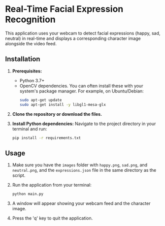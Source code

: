 # Real-Time Facial Expression Recognition

This application uses your webcam to detect facial expressions (happy, sad, neutral) in real-time and displays a corresponding character image alongside the video feed.

## Installation

1.  **Prerequisites:**
    *   Python 3.7+
    *   OpenCV dependencies. You can often install these with your system's package manager. For example, on Ubuntu/Debian:
        ```bash
        sudo apt-get update
        sudo apt-get install -y libgl1-mesa-glx
        ```

2.  **Clone the repository or download the files.**

3.  **Install Python dependencies:**
    Navigate to the project directory in your terminal and run:
    ```bash
    pip install -r requirements.txt
    ```

## Usage

1.  Make sure you have the `images` folder with `happy.png`, `sad.png`, and `neutral.png`, and the `expressions.json` file in the same directory as the script.

2.  Run the application from your terminal:
    ```bash
    python main.py
    ```

3.  A window will appear showing your webcam feed and the character image.

4.  Press the 'q' key to quit the application.
